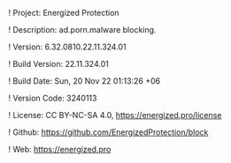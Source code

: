 ! Project: Energized Protection

! Description: ad.porn.malware blocking.

! Version: 6.32.0810.22.11.324.01

! Build Version: 22.11.324.01

! Build Date: Sun, 20 Nov 22 01:13:26 +06

! Version Code: 3240113

! License: CC BY-NC-SA 4.0, https://energized.pro/license

! Github: https://github.com/EnergizedProtection/block

! Web: https://energized.pro
